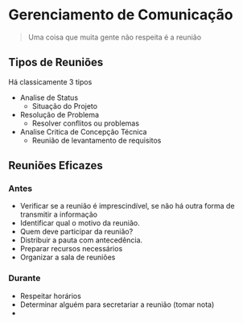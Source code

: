 # Gerenciamento de Comunicação

> Uma coisa que muita gente não respeita é a reunião

## Tipos de Reuniões
Há classicamente 3 tipos
- Analise de Status
	- Situação do Projeto
- Resolução de Problema
	- Resolver conflitos ou problemas
- Analise Critica de Concepção Técnica
	- Reunião de levantamento de requisitos

## Reuniões Eficazes

### Antes

- Verificar se a reunião é imprescindível, se não há outra forma de transmitir a informação
- Identificar qual o motivo da reunião.
- Quem deve participar da reunião?
- Distribuir a pauta com antecedência.
- Preparar recursos necessários
- Organizar a sala de reuniões

### Durante
- Respeitar horários
- Determinar alguém para secretariar a reunião (tomar nota)
- 
<!--stackedit_data:
eyJoaXN0b3J5IjpbLTk2NjUyMTI5MywtODQxNjE1MzcyLDIxMD
c3MTczNDksLTIwODg3NDY2MTJdfQ==
-->